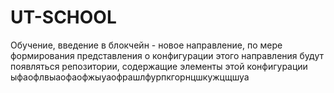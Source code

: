 # UT-SCHOOL
Обучение, введение в блокчейн - новое направление, по мере формирования представления о конфигурации этого направления будут появляться репозитории, содержащие элементы этой конфигурации
ыфаофлвыаофаофжыуаофрашлфурпкгорнцшкужцщшуа
